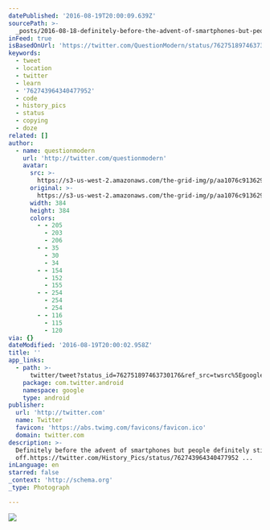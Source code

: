 ```yaml
---
datePublished: '2016-08-19T20:00:09.639Z'
sourcePath: >-
  _posts/2016-08-18-definitely-before-the-advent-of-smartphones-but-people-defin.md
inFeed: true
isBasedOnUrl: 'https://twitter.com/QuestionModern/status/762751897463730176'
keywords:
  - tweet
  - location
  - twitter
  - learn
  - '762743964340477952'
  - code
  - history_pics
  - status
  - copying
  - doze
related: []
author:
  - name: questionmodern
    url: 'http://twitter.com/questionmodern'
    avatar:
      src: >-
        https://s3-us-west-2.amazonaws.com/the-grid-img/p/aa1076c91362908fe39287c5cdf7507e679bc816.jpg
      original: >-
        https://s3-us-west-2.amazonaws.com/the-grid-img/p/aa1076c91362908fe39287c5cdf7507e679bc816.jpg
      width: 384
      height: 384
      colors:
        - - 205
          - 203
          - 206
        - - 35
          - 30
          - 34
        - - 154
          - 152
          - 155
        - - 254
          - 254
          - 254
        - - 116
          - 115
          - 120
via: {}
dateModified: '2016-08-19T20:00:02.958Z'
title: ''
app_links:
  - path: >-
      twitter/tweet?status_id=762751897463730176&ref_src=twsrc%5Egoogle%7Ctwcamp%5Eandroidseo%7Ctwgr%5Estatus%7Ctwterm%5E762751897463730176
    package: com.twitter.android
    namespace: google
    type: android
publisher:
  url: 'http://twitter.com'
  name: Twitter
  favicon: 'https://abs.twimg.com/favicons/favicon.ico'
  domain: twitter.com
description: >-
  Definitely before the advent of smartphones but people definitely still doze
  off.https://twitter.com/History_Pics/status/762743964340477952 ...
inLanguage: en
starred: false
_context: 'http://schema.org'
_type: Photograph

---
```

![](https://imgflo.herokuapp.com/graph/vahj1ThiexotieMo/96e95bc2601e08b9cd52a76a5aa2d70b/noop.jpg?input=https%3A%2F%2Fpbs.twimg.com%2Fmedia%2FCpXPl6qWIAAnB-t.jpg%3Alarge)